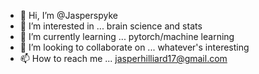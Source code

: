 - 👋 Hi, I’m @Jasperspyke
- 👀 I’m interested in ... brain science and stats
- 🌱 I’m currently learning ... pytorch/machine learning
- 💞️ I’m looking to collaborate on ... whatever's interesting
- 📫 How to reach me ... jasperhilliard17@gmail.com

<!---
Jasperspyke/Jasperspyke is a ✨ special ✨ repository because its `README.md` (this file) appears on your GitHub profile.
You can click the Preview link to take a look at your changes.
--->
